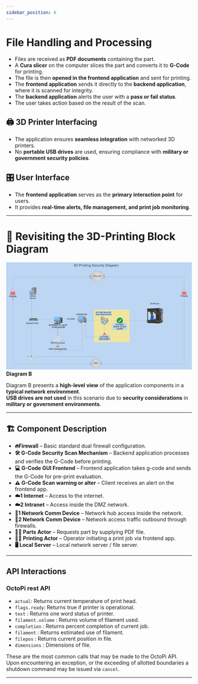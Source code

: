 ```yaml
---
sidebar_position: 6
---
```


# File Handling and Processing

- Files are received as **PDF documents** containing the part.
- A **Cura slicer** on the computer slices the part and converts it to **G-Code** for printing.
- The file is then **opened in the frontend application** and sent for printing.
- The **frontend application** sends it directly to the **backend application**, where it is scanned for integrity.
- The **backend application** alerts the user with a **pass or fail status**.
- The user takes action based on the result of the scan.

## 🖨️ 3D Printer Interfacing
- The application ensures **seamless integration** with networked 3D printers.
- No **portable USB drives** are used, ensuring compliance with **military or government security policies**.

## 🎛️ User Interface
- The **frontend application** serves as the **primary interaction point** for users.
- It provides **real-time alerts, file management, and print job monitoring**.

---

# 🔄 Revisiting the 3D-Printing Block Diagram

![img_3.png](images/img_3.png)  
**Diagram B**

Diagram B presents a **high-level view** of the application components in a **typical network environment**.  
**USB drives are not used** in this scenario due to **security considerations** in **military or government environments**.

---

## 🏗️ Component Description

- **🔥Firewall** – Basic standard dual firewall configuration.
- **🛠️ G-Code Security Scan Mechanism** – Backend application processes and verifies the G-Code before printing.
- **💻 G-Code GUI Frontend** – Frontend application takes g-code and sends the G-Code for pre-print evaluation.
- **⚠️ G-Code Scan warning or alter** – Client receives an alert on the frontend app.
- **☁️1 Internet** – Access to the internet.
- **☁️2 Intranet** – Access inside the DMZ network.
- **🔄1 Network Comm Device** – Network hub access inside the network.
- **🔄2 Network Comm Device** – Network access traffic outbound through firewalls.
- **🧑‍🔬 Parts Actor** – Requests part by supplying PDF file. 
- **🧑‍✈️ Printing Actor** – Operator initiating a print job via frontend app.
- **🖥️ Local Server** – Local network server / file server.

---

## API Interactions 

### OctoPi rest API 

- ` actual `: Returns current temperature of print head. 
- ` flags.ready `: Returns true if printer is operational.
- ` text ` : Returns one word status of printer.
- ` filament.volume ` : Returns volume of filament used.
-  ` completion `  : Returns percent completion of current job.
-  ` filament ` : Returns estimated use of filament.
-  ` filepos ` : Returns current position in file.
-   ` dimensions ` : Dimensions of file.

These are the most common calls that may be made to the OctoPi API.
Upon encountering an exception, or the exceeding of allotted
boundaries a shutdown command may be issued via `cancel`. 

---
